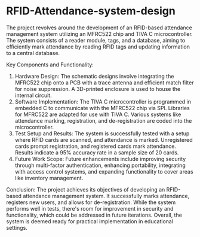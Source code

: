 # RFID-Attendance-system-design
The project revolves around the development of an RFID-based attendance management system utilizing an MFRC522 chip and TIVA C microcontroller. The system consists of a reader module, tags, and a database, aiming to efficiently mark attendance by reading RFID tags and updating information to a central database.

Key Components and Functionality:
1. Hardware Design: The schematic designs involve integrating the MFRC522 chip onto a PCB with a trace antenna and efficient match filter for noise suppression. A 3D-printed enclosure is used to house the internal circuit.
2. Software Implementation: The TIVA C microcontroller is programmed in embedded C to communicate with the MFRC522 chip via SPI. Libraries for MFRC522 are adapted for use with TIVA C. Various systems like attendance marking, registration, and de-registration are coded into the microcontroller.
3. Test Setup and Results: The system is successfully tested with a setup where RFID cards are scanned, and attendance is marked. Unregistered cards prompt registration, and registered cards mark attendance. Results indicate a 95% accuracy rate in a sample size of 20 cards.
4. Future Work Scope: Future enhancements include improving security through multi-factor authentication, enhancing portability, integrating with access control systems, and expanding functionality to cover areas like inventory management.

Conclusion:
The project achieves its objectives of developing an RFID-based attendance management system. It successfully marks attendance, registers new users, and allows for de-registration. While the system performs well in tests, there's room for improvement in security and functionality, which could be addressed in future iterations. Overall, the system is deemed ready for practical implementation in educational settings.
